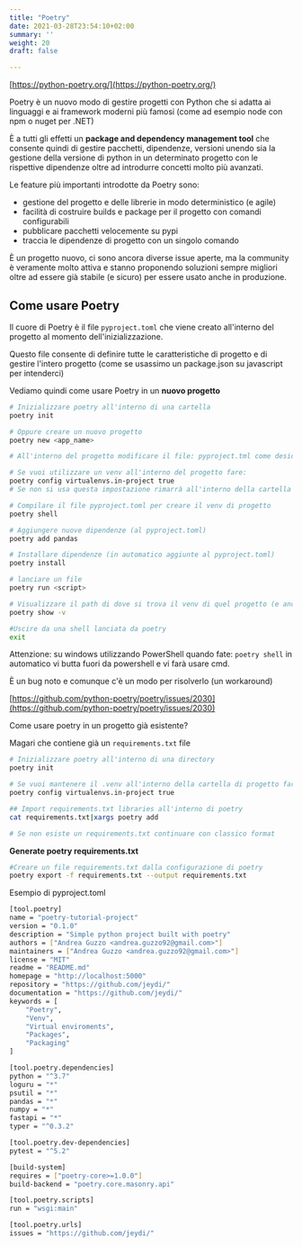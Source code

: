 ```yaml
---
title: "Poetry"
date: 2021-03-28T23:54:10+02:00
summary: ''
weight: 20
draft: false

---
```

[https://python-poetry.org/](https://python-poetry.org/)

Poetry è un nuovo modo di gestire progetti con Python che si adatta ai linguaggi e ai framework moderni più famosi (come ad esempio node con npm o nuget per .NET)

È a tutti gli effetti un **package and dependency management tool** che consente quindi di gestire pacchetti, dipendenze, versioni unendo sia la gestione della versione di python in un determinato progetto con le rispettive dipendenze oltre ad introdurre concetti molto più avanzati.

Le feature più importanti introdotte da Poetry sono:

- gestione del progetto e delle librerie in modo deterministico (e agile)
- facilità di costruire builds e package per il progetto con comandi configurabili
- pubblicare pacchetti velocemente su pypi
- traccia le dipendenze di progetto con un singolo comando

È un progetto nuovo, ci sono ancora diverse issue aperte, ma la community è veramente molto attiva e stanno proponendo soluzioni sempre migliori oltre ad essere già stabile (e sicuro) per essere usato anche in produzione.

## Come usare Poetry

Il cuore di Poetry è il file `pyproject.toml` che viene creato all'interno del progetto al momento dell'inizializzazione.

Questo file consente di definire tutte le caratteristiche di progetto e di gestire l'intero progetto (come se usassimo un package.json su javascript per intenderci)

Vediamo quindi come usare Poetry in un **nuovo progetto**

```bash
# Inizializzare poetry all'interno di una cartella
poetry init

# Oppure creare un nuovo progetto
poetry new <app_name>

# All'interno del progetto modificare il file: pyproject.tml come desiderate

# Se vuoi utilizzare un venv all'interno del progetto fare:
poetry config virtualenvs.in-project true
# Se non si usa questa impostazione rimarrà all'interno della cartella generale di poetry

# Compilare il file pyproject.toml per creare il venv di progetto
poetry shell

# Aggiungere nuove dipendenze (al pyproject.toml)
poetry add pandas

# Installare dipendenze (in automatico aggiunte al pyproject.toml)
poetry install

# lanciare un file
poetry run <script>

# Visualizzare il path di dove si trova il venv di quel progetto (e anche l'elenco delle librerie)
poetry show -v

#Uscire da una shell lanciata da poetry
exit
```

Attenzione: su windows utilizzando PowerShell quando fate: `poetry shell` in automatico vi butta fuori da powershell e vi farà usare cmd.

È un bug noto e comunque c'è un modo per risolverlo (un workaround)

[https://github.com/python-poetry/poetry/issues/2030](https://github.com/python-poetry/poetry/issues/2030)

Come usare poetry in un progetto già esistente?

Magari che contiene già un `requirements.txt` file 

```bash
# Inizializzare poetry all'interno di una directory
poetry init

# Se vuoi mantenere il .venv all'interno della cartella di progetto fare:
poetry config virtualenvs.in-project true

## Import requirements.txt libraries all'interno di poetry
cat requirements.txt|xargs poetry add

# Se non esiste un requirements.txt continuare con classico format
```

**Generate poetry requirements.txt**

```bash
#Creare un file requirements.txt dalla configurazione di poetry
poetry export -f requirements.txt --output requirements.txt
```

Esempio di pyproject.toml

```bash
[tool.poetry]
name = "poetry-tutorial-project"
version = "0.1.0"
description = "Simple python project built with poetry"
authors = ["Andrea Guzzo <andrea.guzzo92@gmail.com>"]
maintainers = ["Andrea Guzzo <andrea.guzzo92@gmail.com>"]
license = "MIT"
readme = "README.md"
homepage = "http://localhost:5000"
repository = "https://github.com/jeydi/"
documentation = "https://github.com/jeydi/"
keywords = [
	"Poetry",
	"Venv",
	"Virtual enviroments",
	"Packages",
	"Packaging"
]

[tool.poetry.dependencies]
python = "^3.7"
loguru = "*"
psutil = "*"
pandas = "*"
numpy = "*"
fastapi = "*"
typer = "^0.3.2"

[tool.poetry.dev-dependencies]
pytest = "^5.2"

[build-system]
requires = ["poetry-core>=1.0.0"]
build-backend = "poetry.core.masonry.api"

[tool.poetry.scripts]
run = "wsgi:main"

[tool.poetry.urls]
issues = "https://github.com/jeydi/"
```
